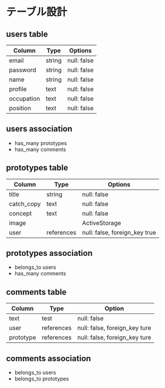 # テーブル設計

## users table

| Column     | Type   | Options     |
| ---------- | ------ | ----------- |
| email      | string | null: false |
| password   | string | null: false |
| name       | string | null: false |
| profile    | text   | null: false |
| occupation | text   | null: false |
| position   | text   | null: false |

## users association

- has_many prototypes
- has_many comments

## prototypes table

| Column     | Type       | Options                       |
| ---------- | ---------- | ----------------------------- |
| title      | string     | null: false                   |
| catch_copy | text       | null: false                   |
| concept    | text       | null: false                   |
| image      |            | ActiveStorage                 |
| user       | references | null: false, foreign_key true |

## prototypes association

- belongs_to users
- has_many comments

## comments table

| Column    | Type       | Option                        |
| --------- | ---------- | ----------------------------- |
| text      | test       | null: false                   |
| user      | references | null: false, foreign_key ture |
| prototype | references | null: false, foreign_key ture |

## comments association

- belongs_to users
- belongs_to prototypes

